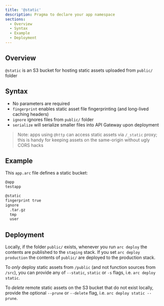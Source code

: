 ```yaml
---
title: '@static'
description: Pragma to declare your app namespace
sections:
  - Overview
  - Syntax
  - Example
  - Deployment
---
```


## Overview

`@static` is an S3 bucket for hosting static assets uploaded from `public/` folder

## Syntax

- No parameters are required
- `fingerprint` enables static asset file fingerprinting (and long-lived caching headers)
- `ignore` ignores files from `public/` folder
- `serialize` will serialize smaller files into API Gateway upon deployment

> Note: apps using `@http` can access static assets via `/_static` proxy; this is handy for keeping assets on the same-origin without ugly CORS hacks

## Example

This `app.arc` file defines a static bucket:

```bash
@app
testapp

@static
fingerprint true
ignore
  .tar.gz
  tmp
  user
```

## Deployment

Locally, if the folder `public/` exists, whenever you run `arc deploy` the contents are published to the `staging` stack. If you set `arc deploy production` the contents of `public/` are deployed to the production stack.

To _only_ deploy static assets from `/public` (and not function sources from `/src`), you can provide any of `--static`, `static` or `-s` flags, i.e. `arc deploy static`.

To _delete_ remote static assets on the S3 bucket that do not exist locally, provide the optional `--prune` or `--delete` flag, i.e. `arc deploy static --prune`.